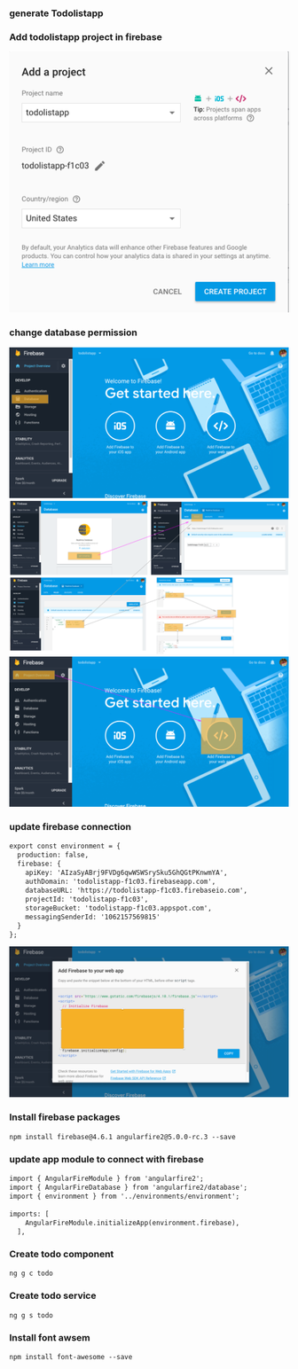 ### generate Todolistapp

### Add todolistapp project in firebase
![todolistapp](src/assets/notes/firebase-new-project.png)

### change database permission

![change database permission](src/assets/notes/change-firebase-permission.png)
![change database permission](src/assets/notes/change-firebase-permission-1.png)
![change database permission](src/assets/notes/change-firebase-permission-2.png)

### update firebase connection
```
export const environment = {
  production: false,
  firebase: {
    apiKey: 'AIzaSyABrj9FVDg6qwWSWSrySku5GhQGtPKnwmYA',
    authDomain: 'todolistapp-f1c03.firebaseapp.com',
    databaseURL: 'https://todolistapp-f1c03.firebaseio.com',
    projectId: 'todolistapp-f1c03',
    storageBucket: 'todolistapp-f1c03.appspot.com',
    messagingSenderId: '1062157569815'
  }
};
```
![change database permission](src/assets/notes/change-firebase-permission-3.png)

### Install firebase packages
```
npm install firebase@4.6.1 angularfire2@5.0.0-rc.3 --save
```

### update app module to connect with firebase
```
import { AngularFireModule } from 'angularfire2';
import { AngularFireDatabase } from 'angularfire2/database';
import { environment } from '../environments/environment';

imports: [
    AngularFireModule.initializeApp(environment.firebase),
  ],
```

### Create todo component
``` 
ng g c todo
```
### Create todo service
``` 
ng g s todo
```


### Install font awsem
```
npm install font-awesome --save
```
